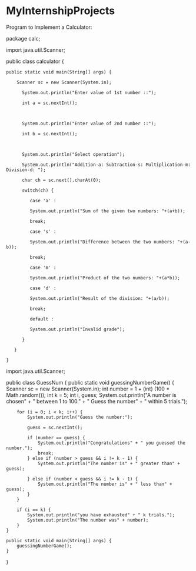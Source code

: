 # MyInternshipProjects 
Program to Implement a Calculator: 

package calc;



import java.util.Scanner;



public class calculator {



	public static void main(String[] args) {

  		Scanner sc = new Scanner(System.in);

	      System.out.println("Enter value of 1st number ::");

	      int a = sc.nextInt();



	      System.out.println("Enter value of 2nd number ::");

	      int b = sc.nextInt();



	      System.out.println("Select operation");

	      System.out.println("Addition-a: Subtraction-s: Multiplication-m: Division-d: ");

	      char ch = sc.next().charAt(0);

	      switch(ch) {

	         case 'a' :

	         System.out.println("Sum of the given two numbers: "+(a+b));

	         break;

	         case 's' :

	         System.out.println("Difference between the two numbers: "+(a-b));

	         break;

	         case 'm' :

	         System.out.println("Product of the two numbers: "+(a*b));

	         case 'd' :

	         System.out.println("Result of the division: "+(a/b));

	         break;

	         default :

	         System.out.println("Invalid grade");

	      }

	   }

	}

 
import java.util.Scanner;

public class GuessNum {
    public static void guessingNumberGame() {
        Scanner sc = new Scanner(System.in);
        int number = 1 + (int) (100 * Math.random());
        int k = 5;
        int i, guess;
        System.out.println("A number is chosen" + " between 1 to 100." + " Guess the number" + " within 5 trials.");

        for (i = 0; i < k; i++) {
            System.out.println("Guess the number:");

            guess = sc.nextInt();

            if (number == guess) {
                System.out.println("Congratulations" + " you guessed the number.");
                break;
            } else if (number > guess && i != k - 1) {
                System.out.println("The number is" + " greater than" + guess);

            } else if (number < guess && i != k - 1) {
                System.out.println("The number is" + " less than" + guess);
            }
        }

        if (i == k) {
            System.out.println("you have exhausted" + " k trials.");
            System.out.println("The number was" + number);
        }
    }

    public static void main(String[] args) {
        guessingNumberGame();
    }
}
 
